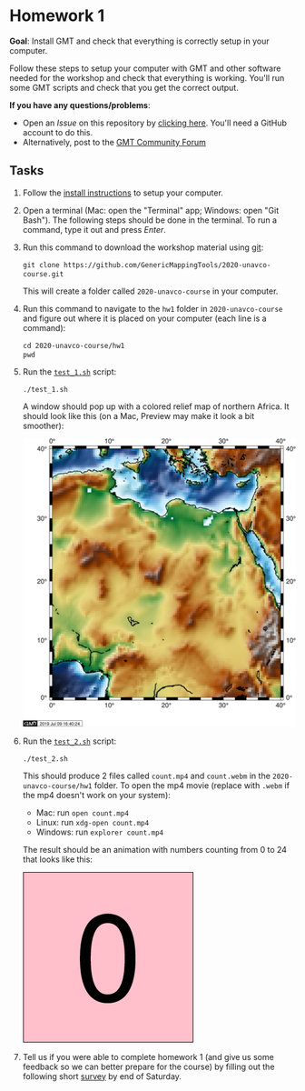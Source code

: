 # Homework 1

**Goal**: Install GMT and check that everything is correctly setup in your computer.

Follow these steps to setup your computer with GMT and other software needed for the
workshop and check that everything is working. You'll run some GMT scripts and check
that you get the correct output.

**If you have any questions/problems**:

* Open an *Issue* on this repository by
  [clicking here](https://github.com/GenericMappingTools/2020-unavco-course/issues/new/choose).
  You'll need a GitHub account to do this.
* Alternatively, post to the [GMT Community Forum](https://forum.generic-mapping-tools.org/)

## Tasks

1. Follow the [install instructions](../INSTALL.md) to setup your computer.
2. Open a terminal (Mac: open the "Terminal" app; Windows: open "Git Bash").
   The following steps should be done in the terminal.
   To run a command, type it out and press *Enter*.
3. Run this command to download the workshop material using [git](https://en.wikipedia.org/wiki/Git):

   ```
   git clone https://github.com/GenericMappingTools/2020-unavco-course.git
   ```

   This will create a folder called `2020-unavco-course` in your computer.
4. Run this command to navigate to the `hw1` folder in `2020-unavco-course` and figure
   out where it is placed on your computer (each line is a command):

   ```
   cd 2020-unavco-course/hw1
   pwd
   ```

5. Run the [`test_1.sh`](test_1.sh) script:

   ```
   ./test_1.sh
   ```

   A window should pop up with a colored relief map of northern Africa. It should look
   like this (on a Mac, Preview may make it look a bit smoother):

   ![`2020-unavco-course/hw1/output/test1.pdf`](output/test1.png)
6. Run the [`test_2.sh`](test_2.sh) script:

   ```
   ./test_2.sh
   ```

   This should produce 2 files called `count.mp4` and `count.webm` in the
   `2020-unavco-course/hw1` folder. To open the mp4 movie (replace with `.webm`
   if the mp4 doesn't work on your system):

   * Mac: run `open count.mp4`
   * Linux: run `xdg-open count.mp4`
   * Windows: run `explorer count.mp4`

   The result should be an animation with numbers counting from 0 to 24 that looks like
   this:

   ![`2020-unavco-course/hw1/output/count.mp4`](output/count.gif)
7. Tell us if you were able to complete homework 1 (and give us some feedback so we can better prepare for the course) by filling out
   the following short [survey](https://docs.google.com/forms/d/1ahnMHrv8nSFB54Tc8BXz70ZUmHEy6uaNmMMsYSOQX3Y) by end of Saturday.
